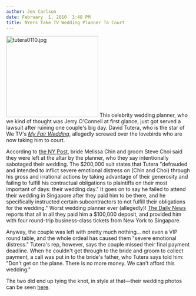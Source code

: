 ```yaml
---
author: Jen Carlson
date: February  1, 2010  3:48 PM
title: NYers Take TV Wedding Planner To Court
---
```


<p><span class="mt-enclosure mt-enclosure-image" style="display: inline;"> <img alt="tutera0110.jpg" src="https://web.archive.org/web/20111101203145im_/http://gothamist.com/attachments/arts_jen/tutera0110.jpg" width="250" height="220" class="image-left"> </span>This celebrity wedding planner, who we kind of thought was Jerry O&apos;Connell at first glance, just got served a lawsuit after ruining one couple&apos;s big day. David Tutera, who is the star of We TV&apos;s <a href="https://web.archive.org/web/20111101203145/http://www.wetv.com/my-fair-wedding/slideshows"><em>My Fair Wedding</em></a>, allegedly screwed over the lovebirds who are now taking him to court.</p>

<p>According to <a href="https://web.archive.org/web/20111101203145/http://www.nypost.com/p/news/local/couple_sues_celebrity_wedding_planner_jd1R0otCe6BGXRYofhd84N">the NY Post</a>, bride Melissa Chin and groom Steve Choi said they were left at the altar by the planner, who they say intentionally sabotaged their wedding. The $200,000 suit states that Tutera &quot;defrauded and intended to inflict severe emotional distress on (Chin and Choi) through his gross and irrational actions by taking advantage of their generosity and failing to fulfill his contractual obligations to plaintiffs on their most important of days: their wedding day.&quot; It goes on to say he failed to attend their wedding in Singapore after they paid him to be there, and he specifically instructed certain subcontractors to not fulfill their obligations for the wedding.&quot; Worst wedding planner ever (allegedly)! <a href="https://web.archive.org/web/20111101203145/http://www.nydailynews.com/lifestyle/2010/02/01/2010-02-01_celebrity_wedding_planner_david_tutera_ditched_us_at_the_altar_after_pocketing_2.html">The Daily News</a> reports that all in all they paid him a $100,000 deposit, and provided him with four round-trip business-class tickets from New York to Singapore.</p>

<p>Anyway, the couple was left with pretty much nothing... not even a VIP round table, and the whole ordeal has caused them &quot;severe emotional distress.&quot; Tutera&apos;s rep, however, says the couple missed their final payment deadline. When he couldn&apos;t get through to the bride and groom to collect payment, a call was put in to the bride&apos;s father, who Tutera says told him: &quot;Don&apos;t get on the plane. There is no more money. We can&apos;t afford this wedding.&quot;</p>

<p>The two did end up tying the knot, in style at that&#x2014;their wedding photos can be seen <a href="https://web.archive.org/web/20111101203145/http://journalisticmoments.blogspot.com/2009/08/steve-melissa.html">here</a>.</p>